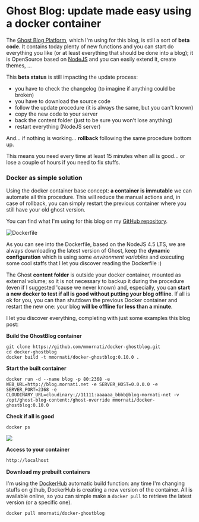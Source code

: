 # Ghost Blog: update made easy using a docker container

The [Ghost Blog Platform](https://ghost.org/), which I'm using for this blog, is still a sort of **beta code**. It contains today plenty of new functions and you can start do everything you like (or at least everything that should be done into a blog); it is OpenSource based on [NodeJS](https://nodejs.org/en/) and you can easily extend it, create themes, ...

This **beta status** is still impacting the update process: 

* you have to check the changelog (to imagine if anything could be broken)
* you have to download the source code
* follow the update procedure (it is always the same, but you can't known)
* copy the new code to your server 
* back the content folder (just to be sure you won't lose anything)
* restart everything (NodeJS server)

And... if nothing is working... **rollback** following the same procedure bottom up.

This means you need every time at least 15 minutes when all is good... or lose a couple of hours if you need to fix stuffs.

### Docker as simple solution
Using the docker container base concept: **a container is immutable** we can automate all this procedure. This will reduce the manual actions and, in case of rollback, you can simply restart the previous container where you still have your old ghost version.

You can find what I'm using for this blog on my [GitHub repository](https://github.com/mmornati/docker-ghostblog).

![Dockerfile](https://res.cloudinary.com/blog-mornati-net/image/upload/v1472670149/ecxmnjht8mnf0vqrgp5k.png)

As you can see into the Dockerfile, based on the NodeJS 4.5 LTS, we are always downloading the latest version of Ghost, keep the **dynamic configuration** which is using some *environment variables* and executing some cool staffs that I let you discover reading the Dockerfile :)

The Ghost **content folder** is outside your docker container, mounted as external volume; so it is not necessary to backup it during the procedure (even if I suggested 'cause we never known) and, especially, you can **start a new docker to test if all is good without putting your blog offline**. 
If all is ok for you, you can than shutdown the previous Docker container and restart the new one: your blog **will be offline for less than a minute**.

I let you discover everything, completing with just some examples this blog post:

**Build the GhostBlog container**
<pre class="language-bash command-line" data-user="root" data-host="server"><code class="language-bash">git clone https://github.com/mmornati/docker-ghostblog.git
cd docker-ghostblog
docker build -t mmornati/docker-ghostblog:0.10.0 .
</code></pre>

**Start the built container**
<pre class="language-bash command-line" data-user="root" data-host="server"><code class="language-bash">docker run -d --name blog -p 80:2368 -e WEB_URL=http://blog.mornati.net -e SERVER_HOST=0.0.0.0 -e SERVER_PORT=2368 -e CLOUDINARY_URL=cloudinary://11111:aaaaaa_bbbb@blog-mornati-net -v /opt/ghost-blog-content:/ghost-override mmornati/docker-ghostblog:0.10.0</code></pre>

**Check if all is good**
<pre class="language-bash command-line" data-user="root" data-host="server"><code class="language-bash">docker ps</code></pre>

![](https://res.cloudinary.com/blog-mornati-net/image/upload/v1472671029/bxejwvdtt0sbdwqf2n9u.png)

**Access to your container**
```bash
http://localhost
```

**Download my prebuilt containers**

I'm using the [DockerHub](https://hub.docker.com/r/mmornati/docker-ghostblog/) automatic build function: any time I'm changing stuffs on github, DockerHub is creating a new version of the container.
All is available online, so you can simple make a `docker pull` to retrieve the latest version (or a specific one).

<pre class="language-bash command-line" data-user="root" data-host="server"><code class="language-bash">docker pull mmornati/docker-ghostblog</code></pre>
